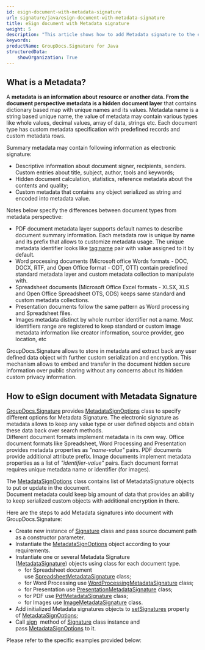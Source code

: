 ```yaml
---
id: esign-document-with-metadata-signature
url: signature/java/esign-document-with-metadata-signature
title: eSign document with Metadata signature
weight: 5
description: "This article shows how to add Metadata signature to the each document type meta layer with different data types over with GroupDocs.Signature"
keywords: 
productName: GroupDocs.Signature for Java
structuredData:
    showOrganization: True
---
```

## What is a Metadata?

A **metadata **is an information about resource or another data. From the document perspective **metadata** is a** hidden document layer** that contains dictionary based map with unique names and its values. Metadata name is a string based unique name, the value of metadata may contain various types like whole values, decimal values, array of data, strings etc. Each document type has custom metadata specification with predefined records and custom metadata rows.

Summary metadata may contain following information as electronic signature:

*   Descriptive information about document signer, recipients, senders. Custom entries about title, subject, author, tools and keywords;
*   Hidden document calculation, statistics, reference metadata about the contents and quality;
*   Custom metadata that contains any object serialized as string and encoded into metadata value.

Notes below specify the differences between document types from metadata perspective:

*   PDF document metadata layer supports default names to describe document summary information. Each metadata row is unique by name and its prefix that allows to customize metadata usage. The unique metadata identifier looks like [tag:name](http://tagname/) pair with value assigned to it by default.
*   Word processing documents (Microsoft office Words formats - DOC, DOCX, RTF, and Open Office format - ODT, OTT) contain predefined standard metadata layer and custom metadata collection to manipulate with.
*   Spreadsheet documents (Microsoft Office Excel formats - XLSX, XLS and Open Office Spreadsheet OTS, ODS) keeps same standard and custom metadata collections.
*   Presentation documents follow the same pattern as Word processing and Spreadsheet files.
*   Images metadata distinct by whole number identifier not a name. Most identifiers range are registered to keep standard or custom image metadata information like creator information, source provider, geo location, etc

GroupDocs.Signature allows to store in metadata and extract back any user defined data object with further custom serialization and encryption. This mechanism allows to embed and transfer in the document hidden secure information over public sharing without any concerns about its hidden custom privacy information.

## How to eSign document with Metadata Signature

[GroupDocs.Signature](https://products.groupdocs.com/signature/java) provides [MetadataSignOptions](https://apireference.groupdocs.com/java/signature/com.groupdocs.signature.options.sign/MetadataSignOptions) class to specify different options for Metadata Signature. The electronic signature as metadata allows to keep any value type or user defined objects and obtain these data back over search methods.  
Different document formats implement metadata in its own way. Office document formats like Spreadsheet, Word Processing and Presentation provides metadata properties as *"name-value"* pairs. PDF documents provide additional attribute prefix. Image documents implement metadata properties as a list of *"identifier-value"* pairs. Each document format requires unique metadata name or identifier (for images).

The [MetadataSignOptions](https://apireference.groupdocs.com/java/signature/com.groupdocs.signature.options.sign/MetadataSignOptions) class contains list of MetadataSignature objects to put or update in the document.  
Document metadata could keep big amount of data that provides an ability to keep serialized custom objects with additional encryption in there. 

Here are the steps to add Metadata signatures into document with GroupDocs.Signature:

*   Create new instance of [Signature](https://apireference.groupdocs.com/java/signature/com.groupdocs.signature/Signature) class and pass source document path as a constructor parameter.    
*   Instantiate the [MetadataSignOptions](https://apireference.groupdocs.com/java/signature/com.groupdocs.signature.options.sign/MetadataSignOptions) object according to your requirements.    
*   Instantiate one or several Metadata Signature ([MetadataSignature](https://apireference.groupdocs.com/java/signature/com.groupdocs.signature.domain.signatures.metadata/MetadataSignature)) objects using class for each document type.     
    *   for Spreadsheet document use [SpreadsheetMetadataSignature](https://apireference.groupdocs.com/java/signature/com.groupdocs.signature.domain.signatures.metadata/SpreadsheetMetadataSignature) class;        
    *   for Word Processing use [WordProcessingMetadataSignature](https://apireference.groupdocs.com/java/signature/com.groupdocs.signature.domain.signatures.metadata/WordProcessingMetadataSignature) class;        
    *   for Presentation use [PresentationMetadataSignature](https://apireference.groupdocs.com/java/signature/com.groupdocs.signature.domain.signatures.metadata/PresentationMetadataSignature) class;         
    *   for PDF use [PdfMetadataSignature](https://apireference.groupdocs.com/java/signature/com.groupdocs.signature.domain.signatures.metadata/PdfMetadataSignatures) class;         
    *   for Images use [ImageMetadataSignature](https://apireference.groupdocs.com/java/signature/com.groupdocs.signature.domain.signatures.metadata/ImageMetadataSignature) class.        
*   Add initialized Metadata signatures objects to [setSignatures](https://apireference.groupdocs.com/java/signature/com.groupdocs.signature.options.sign/MetadataSignOptions#setSignatures()) property of [MetadataSignOptions](https://apireference.groupdocs.com/java/signature/com.groupdocs.signature.options.sign/MetadataSignOptions); 
*   Call [sign](https://apireference.groupdocs.com/signature/java/com.groupdocs.signature/Signature#sign(java.io.OutputStream,%20com.groupdocs.signature.options.sign.SignOptions))  method of [Signature](https://apireference.groupdocs.com/java/signature/com.groupdocs.signature/Signature) class instance and pass [MetadataSignOptions](https://apireference.groupdocs.com/java/signature/com.groupdocs.signature.options.sign/MetadataSignOptions) to it.
    
Please refer to the specific examples provided below:
